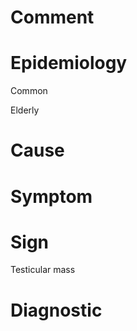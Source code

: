 # Comment

# Epidemiology

Common

Elderly

# Cause

# Symptom

# Sign

Testicular mass

# Diagnostic
